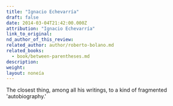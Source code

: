 ```yaml
---
title: "Ignacio Echevarría"
draft: false
date: 2014-03-04T21:42:00.000Z
attribution: "Ignacio Echevarría"
link_to_original:
nd_author_of_this_review:
related_author: author/roberto-bolano.md
related_books:
  - book/between-parentheses.md
description:
weight:
layout: noneía
---
```

The closest thing, among all his writings, to a kind of fragmented 'autobiography.'

